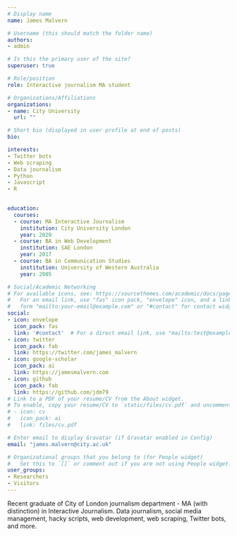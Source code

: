 ```yaml
---
# Display name
name: James Malvern

# Username (this should match the folder name)
authors:
- admin

# Is this the primary user of the site?
superuser: true

# Role/position
role: Interactive journalism MA student

# Organizations/Affiliations
organizations:
- name: City University
  url: ""

# Short bio (displayed in user profile at end of posts)
bio:

interests:
- Twitter bots
- Web scraping
- Data journalism
- Python
- Javascript
- R
  

education:
  courses:
  - course: MA Interactive Journalism
    institution: City University London
    year: 2020
  - course: BA in Web Development
    institution: SAE London
    year: 2017
  - course: BA in Communication Studies
    institution: University of Western Australia
    year: 2005

# Social/Academic Networking
# For available icons, see: https://sourcethemes.com/academic/docs/page-builder/#icons
#   For an email link, use "fas" icon pack, "envelope" icon, and a link in the
#   form "mailto:your-email@example.com" or "#contact" for contact widget.
social:
- icon: envelope
  icon_pack: fas
  link: '#contact'  # For a direct email link, use "mailto:test@example.org".
- icon: twitter
  icon_pack: fab
  link: https://twitter.com/james_malvern
- icon: google-scholar
  icon_pack: ai
  link: https://jamesmalvern.com
- icon: github
  icon_pack: fab
  link: https://github.com/jdm79
# Link to a PDF of your resume/CV from the About widget.
# To enable, copy your resume/CV to `static/files/cv.pdf` and uncomment the lines below.
# - icon: cv
#   icon_pack: ai
#   link: files/cv.pdf

# Enter email to display Gravatar (if Gravatar enabled in Config)
email: "james.malvern@city.ac.uk"

# Organizational groups that you belong to (for People widget)
#   Set this to `[]` or comment out if you are not using People widget.
user_groups:
- Researchers
- Visitors
---
```


Recent graduate of City of London journalism department - MA (with distinction) in Interactive Journalism. Data journalism, social media management, hacky scripts, web development, web scraping, Twitter bots, and more.